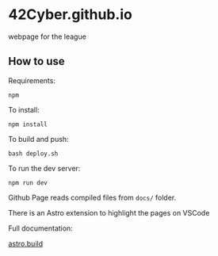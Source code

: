 # 42Cyber.github.io
webpage for the league

## How to use

Requirements:

``npm``

To install:

``npm install``

To build and push:

``bash deploy.sh``

To run the dev server:

``npm run dev``

Github Page reads compiled files from ``docs/`` folder.

There is an Astro extension to highlight the pages on VSCode

Full documentation:

[astro.build](https://astro.build)
